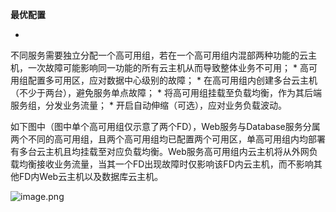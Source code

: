 **最优配置**

* 
不同服务需要独立分配一个高可用组，若在一个高可用组内混部两种功能的云主机，一次故障可能影响同一功能的所有云主机从而导致整体业务不可用；
* 
高可用组配置多可用区，应对数据中心级别的故障；
* 
在高可用组内创建多台云主机（不少于两台），避免服务单点故障；
* 
将高可用组挂载至负载均衡，作为其后端服务组，分发业务流量；
* 
开启自动伸缩（可选），应对业务负载波动。

如下图中（图中单个高可用组仅示意了两个FD），Web服务与Database服务分属两个不同的高可用组，且两个高可用组均已配置两个可用区，单高可用组内均部署有多台云主机且均挂载至对应负载均衡。Web服务高可用组内云主机将从外网负载均衡接收业务流量，当其一个FD出现故障时仅影响该FD内云主机，而不影响其他FD内Web云主机以及数据库云主机。

![image.png](https://img1.jcloudcs.com/cms/e062d303-7afd-4302-a050-563295fd566720180522201945.png)